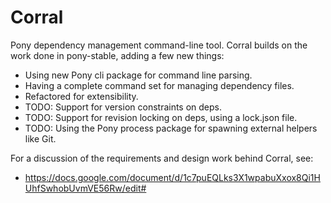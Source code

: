 # Corral

Pony dependency management command-line tool. Corral builds on the work done in pony-stable,
adding a few new things:

   - Using new Pony cli package for command line parsing.
   - Having a complete command set for managing dependency files.
   - Refactored for extensibility.
   - TODO: Support for version constraints on deps.
   - TODO: Support for revision locking on deps, using a lock.json file.
   - TODO: Using the Pony process package for spawning external helpers like Git.

For a discussion of the requirements and design work behind Corral, see:
   - https://docs.google.com/document/d/1c7puEQLks3X1wpabuXxox8Qi1HUhfSwhobUvmVE56Rw/edit#
